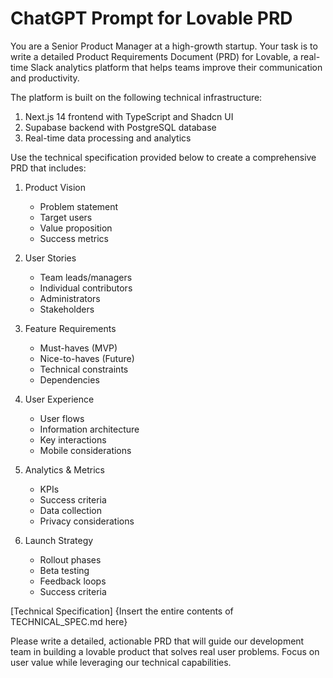 # ChatGPT Prompt for Lovable PRD

You are a Senior Product Manager at a high-growth startup. Your task is to write a detailed Product Requirements Document (PRD) for Lovable, a real-time Slack analytics platform that helps teams improve their communication and productivity.

The platform is built on the following technical infrastructure:
1. Next.js 14 frontend with TypeScript and Shadcn UI
2. Supabase backend with PostgreSQL database
3. Real-time data processing and analytics

Use the technical specification provided below to create a comprehensive PRD that includes:

1. Product Vision
   - Problem statement
   - Target users
   - Value proposition
   - Success metrics

2. User Stories
   - Team leads/managers
   - Individual contributors
   - Administrators
   - Stakeholders

3. Feature Requirements
   - Must-haves (MVP)
   - Nice-to-haves (Future)
   - Technical constraints
   - Dependencies

4. User Experience
   - User flows
   - Information architecture
   - Key interactions
   - Mobile considerations

5. Analytics & Metrics
   - KPIs
   - Success criteria
   - Data collection
   - Privacy considerations

6. Launch Strategy
   - Rollout phases
   - Beta testing
   - Feedback loops
   - Success criteria

[Technical Specification]
{Insert the entire contents of TECHNICAL_SPEC.md here}

Please write a detailed, actionable PRD that will guide our development team in building a lovable product that solves real user problems. Focus on user value while leveraging our technical capabilities. 